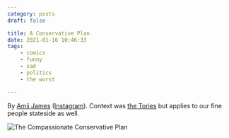 ```yaml
---
category: posts
draft: false

title: A Conservative Plan
date: 2021-01-16 10:46:33
tags:
    - comics
    - funny
    - sad
    - politics
    - the worst

---
```


By [Amii James](https://www.amiiillustrates.com/shop/p/starving-print) ([Instagram](https://www.instagram.com/amii.illustrates/)). Context was [the Tories](https://www.theguardian.com/commentisfree/2020/oct/23/the-guardian-view-on-hungry-children-government-meanness-public-kindness) but applies to our fine people stateside as well.

![The Compassionate Conservative Plan](/misc/c/conservative-plan.jpg)
